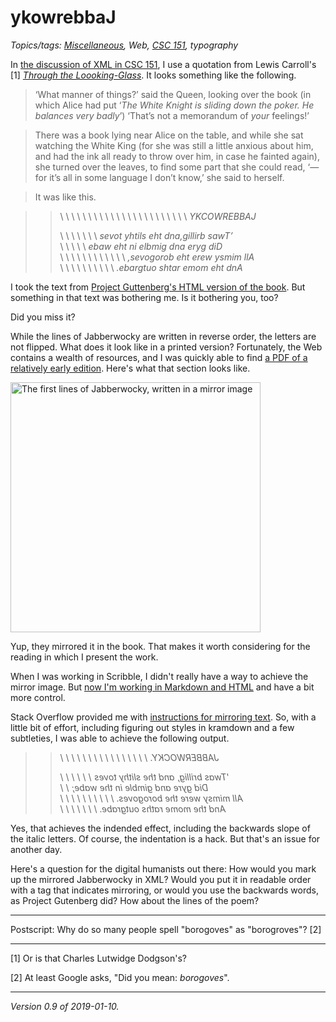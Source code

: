 ykowrebbaJ
==========

*Topics/tags: [Miscellaneous](index-misc), Web, [CSC 151](index-csc151), typography*

In [the discussion of XML in CSC
151](https://www.cs.grinnell.edu/~rebelsky/Courses/CSC151/2019S/readings/xml),
I use a quotation from Lewis Carroll's [1] [_Through the
Loooking-Glass_](https://www.gutenberg.org/ebooks/12).  It looks something
like the following.

>  ‘What manner of things?’ said the Queen, looking over the book (in which Alice had put ‘_The White Knight is sliding down the poker. He balances very badly_’) ‘That’s not a memorandum of _your_ feelings!’

> There was a book lying near Alice on the table, and while she sat watching the White King (for she was still a little anxious about him, and had the ink all ready to throw over him, in case he fainted again), she turned over the leaves, to find some part that she could read, ‘—for it’s all in some language I don’t know,’ she said to herself.

> It was like this.

> > \ \ \ \ \ \ \ \ \ \ \ \ \ \ \ \ \ \ \ \ \ \ \ _YKCOWREBBAJ_
> >
> > \ \ \ \ \ \ \ _sevot yhtils eht dna,gillirb sawT’_  
> > \ \ \ \ \ _ebaw eht ni elbmig dna eryg diD_  
> > \ \ \ \ \ \ \ \ \ \ \ \ _,sevogorob eht erew ysmim llA_  
> > \ \ \ \ \ \ \ \ \ \ _.ebargtuo shtar emom eht dnA_

I took the text from [Project Guttenberg's HTML version of the
book](https://www.gutenberg.org/files/12/12-h/12-h.htm).  But
something in that text was bothering me.  Is it bothering you, too?

Did you miss it?

While the lines of Jabberwocky are written in reverse order, the letters
are not flipped.  What does it look like in a printed version?  Fortunately,
the Web contains a wealth of resources, and I was quickly able to find [a PDF
of a relatively early edition](http://www.gasl.org/refbib/Carroll__Alice_1st.pdf).  Here's what that section looks like.

<img src="images/jabberwocky-mirror" alt="The first lines of Jabberwocky, written in a mirror image" width="400">

Yup, they mirrored it in the book.  That makes it worth considering for
the reading in which I present the work.

When I was working in Scribble, I didn't really have a way to
achieve the mirror image.  But [now I'm working in Markdown and
HTML](csc151-adventures-markdown) and have a bit more control.

Stack Overflow provided me with [instructions for mirroring
text](https://stackoverflow.com/questions/5406368/can-you-use-css-to-mirror-flip-text).  So, with a little bit of effort, including figuring out styles
in kramdown and a few subtleties, I was able to achieve the following
output.

> > \ \ \ \ \ \ \ \ \ \ \ \ \ \ \ \ <span style="transform: scale(-1, 1); display:inline-block">_JABBERWOCKY._</span>  
> >   
> > \ \ \ \ \ \ <span style="transform: scale(-1, 1); display:inline-block">_'Twas brillig, and the slithy toves_</span>  
> > \ \ <span style="transform: scale(-1, 1); display:inline-block">_Did gyre and gimble in the wabe;_</span>  
> > \ \ \ \ \ \ \ \ \ \ <span style="transform: scale(-1, 1); display:inline-block">_All mimsy were the borogoves._</span>  
> > \ \ \ \ \ \ \ <span style="transform: scale(-1, 1); display:inline-block">_And the mome raths outgrabe._</span>  

Yes, that achieves the indended effect, including the backwards slope of
the italic letters.  Of course, the indentation is a hack.  But that's
an issue for another day.

Here's a question for the digital humanists out there: How would you
mark up the mirrored Jabberwocky in XML?  Would you put it in
readable order with a tag that indicates mirroring, or would you use
the backwards words, as Project Gutenberg did?  How about the lines
of the poem?

---

Postscript: Why do so many people spell "borogoves" as "borogroves"? [2]

---

[1] Or is that Charles Lutwidge Dodgson's?

[2] At least Google asks, "Did you mean: _borogoves_".

---

*Version 0.9 of 2019-01-10.*
